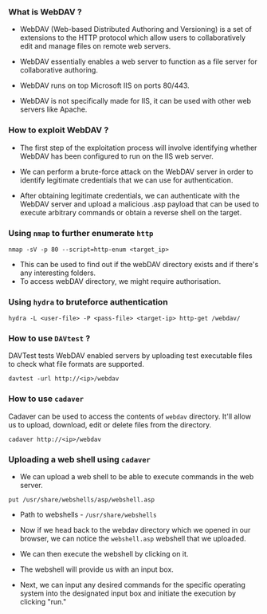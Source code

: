 ### What is WebDAV ?

- WebDAV (Web-based Distributed Authoring and Versioning) is a set of extensions to the HTTP protocol which allow users to collaboratively edit and manage files on remote web servers.

- WebDAV essentially enables a web server to function as a file server for collaborative authoring.

- WebDAV runs on top Microsoft IIS on ports 80/443.

- WebDAV is not specifically made for IIS, it can be used with other web servers like Apache. 


### How to exploit WebDAV ?

- The first step of the exploitation process will involve identifying whether WebDAV has been configured to run on the IIS web server. 

- We can perform a brute-force attack on the WebDAV server in order to identify legitimate credentials that we can use for authentication. 

- After obtaining legitimate credentials, we can authenticate with the WebDAV server and upload a malicious .asp payload that can be used to execute arbitrary commands or obtain a reverse shell on the target. 

### Using `nmap` to further enumerate `http`

```
nmap -sV -p 80 --script=http-enum <target_ip>
```

- This can be used to find out if the webDAV directory exists and if there's any interesting folders.
- To access webDAV directory, we might require authorisation.

### Using `hydra` to bruteforce authentication

```
hydra -L <user-file> -P <pass-file> <target-ip> http-get /webdav/
```

### How to use `DAVtest` ?


DAVTest tests WebDAV enabled servers by uploading test executable files to check what file formats are supported.

```
davtest -url http://<ip>/webdav
```

### How to use `cadaver`

Cadaver can be used to access the contents of `webdav` directory. It'll allow us to upload, download, edit or delete files from the directory.

```
cadaver http://<ip>/webdav
```

### Uploading a web shell using `cadaver` 

- We can upload a web shell to be able to execute commands in the web server. 

```
put /usr/share/webshells/asp/webshell.asp
```

- Path to webshells - `/usr/share/webshells`

- Now if we head back to the webdav directory which we opened in our browser, we can notice the `webshell.asp` webshell that we uploaded.
- We can then execute the webshell by clicking on it.
- The webshell will provide us with an input box.
- Next, we can input any desired commands for the specific operating system into the designated input box and initiate the execution by clicking "run."